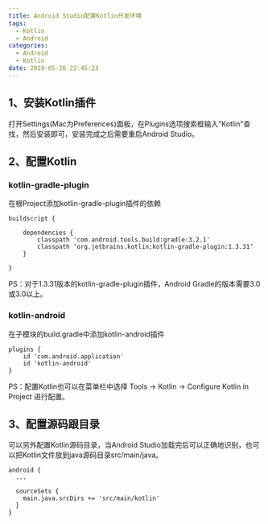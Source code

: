 ```yaml
---
title: Android Studio配置Kotlin开发环境
tags:
  - Kotlin
  - Android
categories:
  - Android
  - Kotlin
date: 2019-05-26 22:45:23
---
```


## 1、安装Kotlin插件
打开Settings(Mac为Preferences)面板，在Plugins选项搜索框输入"Kotlin"查找，然后安装即可，安装完成之后需要重启Android Studio。

## 2、配置Kotlin
### kotlin-gradle-plugin
在根Project添加kotlin-gradle-plugin插件的依赖
```
buildscript {

    dependencies {
        classpath 'com.android.tools.build:gradle:3.2.1'
        classpath ‘org.jetbrains.kotlin:kotlin-gradle-plugin:1.3.31’
    }

}
```
PS：对于1.3.31版本的kotlin-gradle-plugin插件，Android Gradle的版本需要3.0或3.0以上。

### kotlin-android
在子模块的build.gradle中添加kotlin-android插件
```
plugins {
    id 'com.android.application'
    id 'kotlin-android'
}
```

PS：配置Kotlin也可以在菜单栏中选择 Tools -> Kotlin -> Configure Kotlin in Project 进行配置。

## 3、配置源码跟目录
可以另外配置Kotlin源码目录，当Android Studio加载完后可以正确地识别，也可以把Kotlin文件放到java源码目录src/main/java。
```
android {
  ...

  sourceSets {
    main.java.srcDirs += 'src/main/kotlin'
  }
}
```
